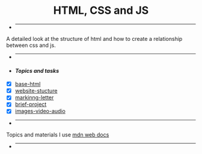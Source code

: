 <h1 align="center">HTML, CSS and JS</h1>

- <hr/>

A detailed look at the structure of html and how to create a relationship between css and js.

- <hr/>

- <h4><i>Topics and tasks</i></h4>

- [x] [base-html](base-html)
- [x] [website-stucture](website-stucture)
- [x] [markinng-letter](markinng-letter)
- [x] [brief-project](brief-project)
- [x] [images-video-audio](images-video-audio)

- <hr/>

Topics and materials I use <a href="https://developer.mozilla.org/en-US/docs/Learn/HTML">mdn web docs</a>

- <hr/>